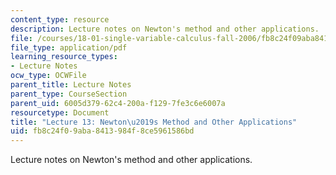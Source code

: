 ```yaml
---
content_type: resource
description: Lecture notes on Newton's method and other applications.
file: /courses/18-01-single-variable-calculus-fall-2006/fb8c24f09aba8413984f8ce5961586bd_lec13.pdf
file_type: application/pdf
learning_resource_types:
- Lecture Notes
ocw_type: OCWFile
parent_title: Lecture Notes
parent_type: CourseSection
parent_uid: 6005d379-62c4-200a-f129-7fe3c6e6007a
resourcetype: Document
title: "Lecture 13: Newton\u2019s Method and Other Applications"
uid: fb8c24f0-9aba-8413-984f-8ce5961586bd
---
```

Lecture notes on Newton's method and other applications.

